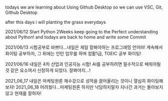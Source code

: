 todays we are learning about Using Github Desktop
so we can use VSC, Git, Github Desktop

after this days i will planting the grass everydays

2021/06/12 Start Python 2Weeks keep going to the Perfect understanding about Python!
and todays are back to home and write some Commit

2021/06/13 시험공부로 바쁘다...내일은 제일 잘봐야하는 프로그래밍 언어III!
계속해서 화이팅 공부하자, 그 뒤에는 인턴 업무를 하며 컴활1급, TOEIC 공부 화이팅!

2021/06/16 내일은 4차 산업과 인공지능 시험!
AI를 공부하려면 필수적으로 배워야될 것 같은 요소여서
신청하게 되었다. 잘봐야지...!

2021_06_17 내일은 마케팅원론 재수강으로 성적을 끌어올리는 것이니 열심히 화이팅해보자!
2021_06_18 어려웠다...마케팅원론 하지만 낙담하지말자 지나간 과거는 돌아보지않고 현재를 잘하자!

